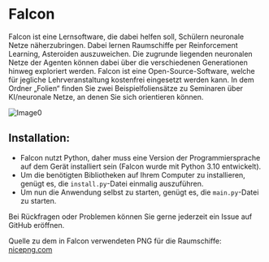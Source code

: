 # Falcon

Falcon ist eine Lernsoftware, die dabei helfen soll, Schülern neuronale Netze näherzubringen. Dabei lernen Raumschiffe per Reinforcement Learning, Asteroiden auszuweichen. Die zugrunde liegenden neuronalen Netze der Agenten können dabei über die verschiedenen Generationen hinweg exploriert werden. Falcon ist eine Open-Source-Software, welche für jegliche Lehrveranstaltung kostenfrei eingesetzt werden kann. In dem Ordner „Folien“ finden Sie zwei Beispielfoliensätze zu Seminaren über KI/neuronale Netze, an denen Sie sich orientieren können.


![Image0](https://github.com/Arminius-Software/Falcon/assets/75044824/3796d92b-9f94-4e4c-8690-1cdb699300cf)


## Installation:

- Falcon nutzt Python, daher muss eine Version der Programmiersprache auf dem Gerät installiert sein (Falcon wurde mit Python 3.10 entwickelt).
- Um die benötigten Bibliotheken auf Ihrem Computer zu installieren, genügt es, die `install.py`-Datei einmalig auszuführen.
- Um nun die Anwendung selbst zu starten, genügt es, die `main.py`-Datei zu starten.

Bei Rückfragen oder Problemen können Sie gerne jederzeit ein Issue auf GitHub eröffnen.

Quelle zu dem in Falcon verwendeten PNG für die Raumschiffe: [nicepng.com](https://www.nicepng.com/maxp/u2q8e6q8i1y3u2i1/)
